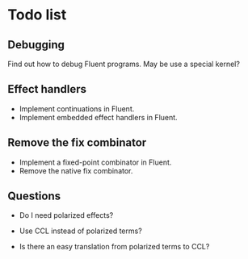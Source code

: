 # Todo list

## Debugging

Find out how to debug Fluent programs.
May be use a special kernel?

## Effect handlers

- Implement continuations in Fluent.
- Implement embedded effect handlers in Fluent.

## Remove the fix combinator

- Implement a fixed-point combinator in Fluent.
- Remove the native fix combinator.


## Questions

- Do I need polarized effects?

- Use CCL instead of polarized terms?

- Is there an easy translation from polarized terms to CCL?

